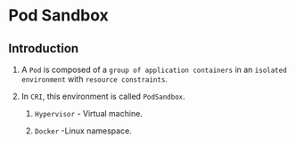 # Pod Sandbox

## Introduction

1. A `Pod` is composed of a `group of application containers` in an `isolated environment` with `resource constraints`. 

2. In `CRI`, this environment is called `PodSandbox`.

    1. `Hypervisor` - Virtual machine.

    2. `Docker` -Linux namespace.

